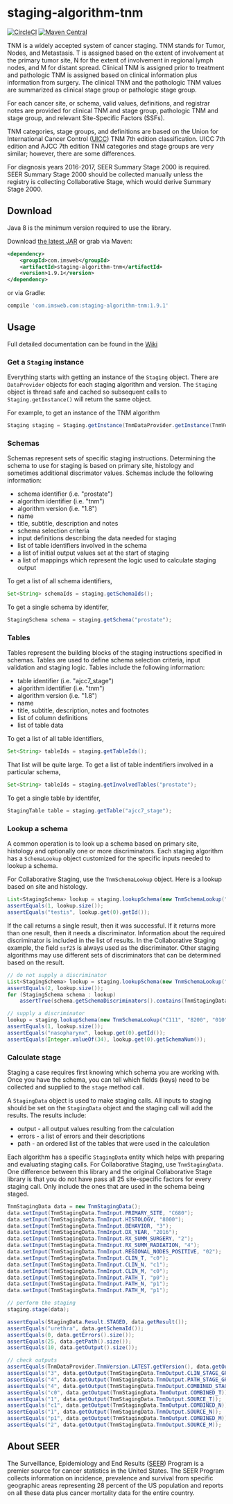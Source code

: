 # staging-algorithm-tnm

[![CircleCI](https://circleci.com/gh/imsweb/staging-algorithm-tnm.svg?style=svg)](https://circleci.com/gh/imsweb/staging-algorithm-tnm)
[![Maven Central](https://maven-badges.herokuapp.com/maven-central/com.imsweb/staging-algorithm-tnm/badge.svg)](https://maven-badges.herokuapp.com/maven-central/com.imsweb/staging-algorithm-tnm)

TNM is a widely accepted system of cancer staging. TNM stands for Tumor, Nodes, and Metastasis. T is assigned based on the extent of involvement at 
the primary tumor site, N for the extent of involvement in regional lymph nodes, and M for distant spread. Clinical TNM is assigned prior to treatment 
and pathologic TNM is assigned based on clinical information plus information from surgery. The clinical TNM and the pathologic TNM values are 
summarized as clinical stage group or pathologic stage group.

For each cancer site, or schema, valid values, definitions, and registrar notes are provided for clinical TNM and stage group, pathologic TNM and stage 
group, and relevant Site-Specific Factors (SSFs).

TNM categories, stage groups, and definitions are based on the Union for International Cancer Control ([UICC](http://www.uicc.org/)) TNM 7th edition 
classification.  UICC 7th edition and AJCC 7th edition TNM categories and stage groups are very similar; however, there are some differences.

For diagnosis years 2016-2017, SEER Summary Stage 2000 is required. SEER Summary Stage 2000 should be collected manually unless the registry is collecting 
Collaborative Stage, which would derive Summary Stage 2000.

## Download

Java 8 is the minimum version required to use the library.

Download [the latest JAR][1] or grab via Maven:

```xml
<dependency>
    <groupId>com.imsweb</groupId>
    <artifactId>staging-algorithm-tnm</artifactId>
    <version>1.9.1</version>
</dependency>
```

or via Gradle:

```groovy
compile 'com.imsweb.com:staging-algorithm-tnm:1.9.1'
```

## Usage

Full detailed documentation can be found in the [Wiki](https://github.com/imsweb/staging-client-java/wiki/)

### Get a `Staging` instance

Everything starts with getting an instance of the `Staging` object.  There are `DataProvider` objects for each staging algorithm and version.  The `Staging`
object is thread safe and cached so subsequent calls to `Staging.getInstance()` will return the same object.

For example, to get an instance of the TNM algorithm

```java
Staging staging = Staging.getInstance(TnmDataProvider.getInstance(TnmVersion.v1_8));
```

### Schemas

Schemas represent sets of specific staging instructions.  Determining the schema to use for staging is based on primary site, histology and sometimes additional
discrimator values.  Schemas include the following information:

- schema identifier (i.e. "prostate")
- algorithm identifier (i.e. "tnm")
- algorithm version (i.e. "1.8")
- name
- title, subtitle, description and notes
- schema selection criteria
- input definitions describing the data needed for staging
- list of table identifiers involved in the schema
- a list of initial output values set at the start of staging
- a list of mappings which represent the logic used to calculate staging output

To get a list of all schema identifiers,

```java
Set<String> schemaIds = staging.getSchemaIds();
```

To get a single schema by identifer,

```java
StagingSchema schema = staging.getSchema("prostate");
```

### Tables

Tables represent the building blocks of the staging instructions specified in schemas.  Tables are used to define schema selection criteria, input validation and staging logic.
Tables include the following information:

- table identifier (i.e. "ajcc7_stage")
- algorithm identifier (i.e. "tnm")
- algorithm version (i.e. "1.8")
- name
- title, subtitle, description, notes and footnotes
- list of column definitions
- list of table data

To get a list of all table identifiers,

```java
Set<String> tableIds = staging.getTableIds();
```

That list will be quite large.  To get a list of table indentifiers involved in a particular schema,

```java
Set<String> tableIds = staging.getInvolvedTables("prostate");
```

To get a single table by identifer,

```java
StagingTable table = staging.getTable("ajcc7_stage");
```

### Lookup a schema

A common operation is to look up a schema based on primary site, histology and optionally one or more discriminators.  Each staging algorithm has a `SchemaLookup` object
customized for the specific inputs needed to lookup a schema.

For Collaborative Staging, use the `TnmSchemaLookup` object.  Here is a lookup based on site and histology.

```java
List<StagingSchema> lookup = staging.lookupSchema(new TnmSchemaLookup("C629", "9231"));
assertEquals(1, lookup.size());
assertEquals("testis", lookup.get(0).getId());
```

If the call returns a single result, then it was successful.  If it returns more than one result, then it needs a discriminator.  Information about the required discriminator
is included in the list of results.  In the Collaborative Staging example, the field `ssf25` is always used as the discriminator.  Other staging algorithms may use different
sets of discriminators that can be determined based on the result.

```java
// do not supply a discriminator
List<StagingSchema> lookup = staging.lookupSchema(new TnmSchemaLookup("C111", "8200"));
assertEquals(2, lookup.size());
for (StagingSchema schema : lookup)
    assertTrue(schema.getSchemaDiscriminators().contains(TnmStagingData.SSF25_KEY));

// supply a discriminator
lookup = staging.lookupSchema(new TnmSchemaLookup("C111", "8200", "010"));
assertEquals(1, lookup.size());
assertEquals("nasopharynx", lookup.get(0).getId());
assertEquals(Integer.valueOf(34), lookup.get(0).getSchemaNum());
```

### Calculate stage

Staging a case requires first knowing which schema you are working with.  Once you have the schema, you can tell which fields (keys) need to be collected and supplied
to the `stage` method call.

A `StagingData` object is used to make staging calls.  All inputs to staging should be set on the `StagingData` object and the staging call will add the results.  The
results include:

- output - all output values resulting from the calculation
- errors - a list of errors and their descriptions
- path - an ordered list of the tables that were used in the calculation

Each algorithm has a specific `StagingData` entity which helps with preparing and evaluating staging calls.  For Collaborative Staging, use `TnmStagingData`.  One
difference between this library and the original Collaborative Stage library is that you do not have pass all 25 site-specific factors for every staging call. Only
include the ones that are used in the schema being staged.

```java
TnmStagingData data = new TnmStagingData();
data.setInput(TnmStagingData.TnmInput.PRIMARY_SITE, "C680");
data.setInput(TnmStagingData.TnmInput.HISTOLOGY, "8000");
data.setInput(TnmStagingData.TnmInput.BEHAVIOR, "3");
data.setInput(TnmStagingData.TnmInput.DX_YEAR, "2016");
data.setInput(TnmStagingData.TnmInput.RX_SUMM_SURGERY, "2");
data.setInput(TnmStagingData.TnmInput.RX_SUMM_RADIATION, "4");
data.setInput(TnmStagingData.TnmInput.REGIONAL_NODES_POSITIVE, "02");
data.setInput(TnmStagingData.TnmInput.CLIN_T, "c0");
data.setInput(TnmStagingData.TnmInput.CLIN_N, "c1");
data.setInput(TnmStagingData.TnmInput.CLIN_M, "c0");
data.setInput(TnmStagingData.TnmInput.PATH_T, "p0");
data.setInput(TnmStagingData.TnmInput.PATH_N, "p1");
data.setInput(TnmStagingData.TnmInput.PATH_M, "p1");

// perform the staging
staging.stage(data);

assertEquals(StagingData.Result.STAGED, data.getResult());
assertEquals("urethra", data.getSchemaId());
assertEquals(0, data.getErrors().size());
assertEquals(25, data.getPath().size());
assertEquals(10, data.getOutput().size());

// check outputs
assertEquals(TnmDataProvider.TnmVersion.LATEST.getVersion(), data.getOutput(TnmStagingData.TnmOutput.DERIVED_VERSION));
assertEquals("3", data.getOutput(TnmStagingData.TnmOutput.CLIN_STAGE_GROUP));
assertEquals("4", data.getOutput(TnmStagingData.TnmOutput.PATH_STAGE_GROUP));
assertEquals("4", data.getOutput(TnmStagingData.TnmOutput.COMBINED_STAGE_GROUP));
assertEquals("c0", data.getOutput(TnmStagingData.TnmOutput.COMBINED_T));
assertEquals("1", data.getOutput(TnmStagingData.TnmOutput.SOURCE_T));
assertEquals("c1", data.getOutput(TnmStagingData.TnmOutput.COMBINED_N));
assertEquals("1", data.getOutput(TnmStagingData.TnmOutput.SOURCE_N));
assertEquals("p1", data.getOutput(TnmStagingData.TnmOutput.COMBINED_M));
assertEquals("2", data.getOutput(TnmStagingData.TnmOutput.SOURCE_M));
```

## About SEER

The Surveillance, Epidemiology and End Results ([SEER](http://seer.cancer.gov)) Program is a premier source for cancer statistics in the United States. The SEER
Program collects information on incidence, prevalence and survival from specific geographic areas representing 28 percent of the US population and reports on all
these data plus cancer mortality data for the entire country.

[1]: http://repository.sonatype.org/service/local/artifact/maven/redirect?r=central-proxy&g=com.imsweb&a=staging-algorithm-tnm&v=LATEST
